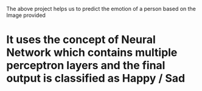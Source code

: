 The above project helps us to predict the emotion of a person based on the Image provided 
# It uses the concept of Neural Network which contains multiple perceptron layers and the final output is classified as Happy / Sad
